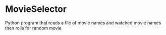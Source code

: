 # MovieSelector
Python program that reads a file of movie names and watched movie names then rolls for random movie
